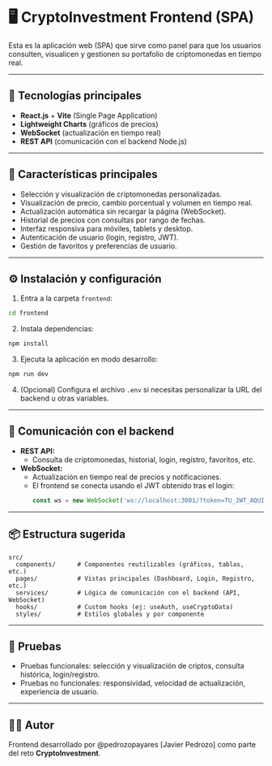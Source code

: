 # 🖥️ CryptoInvestment Frontend (SPA)

Esta es la aplicación web (SPA) que sirve como panel para que los usuarios consulten, visualicen y gestionen su portafolio de criptomonedas en tiempo real.

---

## 🚀 Tecnologías principales

- **React.js** + **Vite** (Single Page Application)
- **Lightweight Charts** (gráficos de precios)
- **WebSocket** (actualización en tiempo real)
- **REST API** (comunicación con el backend Node.js)

---

## 📌 Características principales

- Selección y visualización de criptomonedas personalizadas.
- Visualización de precio, cambio porcentual y volumen en tiempo real.
- Actualización automática sin recargar la página (WebSocket).
- Historial de precios con consultas por rango de fechas.
- Interfaz responsiva para móviles, tablets y desktop.
- Autenticación de usuario (login, registro, JWT).
- Gestión de favoritos y preferencias de usuario.

---

## ⚙️ Instalación y configuración

1. Entra a la carpeta `frontend`:
  ```bash
  cd frontend
  ```
2. Instala dependencias:
  ```bash
  npm install
  ```
3. Ejecuta la aplicación en modo desarrollo:
  ```bash
  npm run dev
  ```
4. (Opcional) Configura el archivo `.env` si necesitas personalizar la URL del backend u otras variables.

---

## 🔌 Comunicación con el backend

- **REST API:**
  - Consulta de criptomonedas, historial, login, registro, favoritos, etc.
- **WebSocket:**
  - Actualización en tiempo real de precios y notificaciones.
  - El frontend se conecta usando el JWT obtenido tras el login:
    ```js
    const ws = new WebSocket('ws://localhost:3001/?token=TU_JWT_AQUI');
    ```

---

## 📦 Estructura sugerida

```
src/
  components/      # Componentes reutilizables (gráficos, tablas, etc.)
  pages/           # Vistas principales (Dashboard, Login, Registro, etc.)
  services/        # Lógica de comunicación con el backend (API, WebSocket)
  hooks/           # Custom hooks (ej: useAuth, useCryptoData)
  styles/          # Estilos globales y por componente
```

---

## 🧪 Pruebas

- Pruebas funcionales: selección y visualización de criptos, consulta histórica, login/registro.
- Pruebas no funcionales: responsividad, velocidad de actualización, experiencia de usuario.

---

## 👨‍💻 Autor

Frontend desarrollado por @pedrozopayares [Javier Pedrozo] como parte del reto **CryptoInvestment**.
